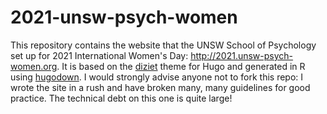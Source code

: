 
# 2021-unsw-psych-women

<!-- badges: start -->
<!-- badges: end -->

This repository contains the website that the UNSW School of Psychology set up for 2021 International Women's Day: http://2021.unsw-psych-women.org. It is based on the [diziet](https://github.com/djnavarro/hugo-diziet) theme for Hugo and generated in R using [hugodown](https://github.com/r-lib/hugodown/). I would strongly advise anyone not to fork this repo: I wrote the site in a rush and have broken many, many guidelines for good practice. The technical debt on this one is quite large!
